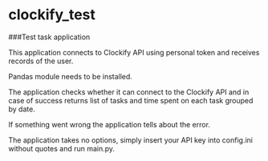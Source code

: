# clockify_test
###Test task application 

This application connects to Clockify API using personal token and 
receives records of the user.

Pandas module needs to be installed.

The application checks whether it can connect to the Clockify
API and in case of success returns list of tasks and time 
spent on each task grouped by date.

If something went wrong the application tells about the error. 

The application takes no options, simply insert your API key
into config.ini without quotes and run main.py.
